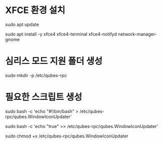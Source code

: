 # XFCE 환경 설치
sudo apt update

sudo apt install -y xfce4 xfce4-terminal xfce4-notifyd network-manager-gnome

# 심리스 모드 지원 폴더 생성
sudo mkdir -p /etc/qubes-rpc

# 필요한 스크립트 생성
sudo bash -c 'echo "#!/bin/bash" > /etc/qubes-rpc/qubes.WindowIconUpdater'

sudo bash -c 'echo "true" >> /etc/qubes-rpc/qubes.WindowIconUpdater'

sudo chmod +x /etc/qubes-rpc/qubes.WindowIconUpdater
